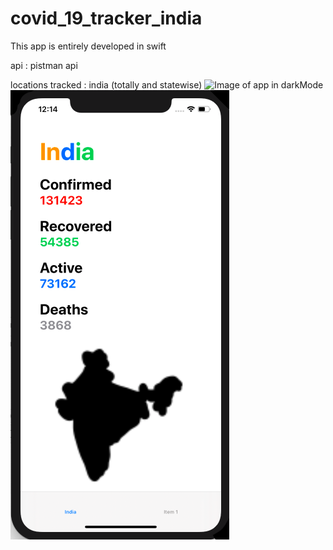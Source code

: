 # covid_19_tracker_india
This app is entirely developed in swift

api : pistman api 

locations tracked : india (totally and statewise)
![Image of app in darkMode](https://octodex.github.com/images/yaktocat.png)
![](https://github.com/venkatmanavarthi/covid_19_tracker_india/blob/master/Screenshot%202020-05-24%20at%2012.14.30%20AM.png)
